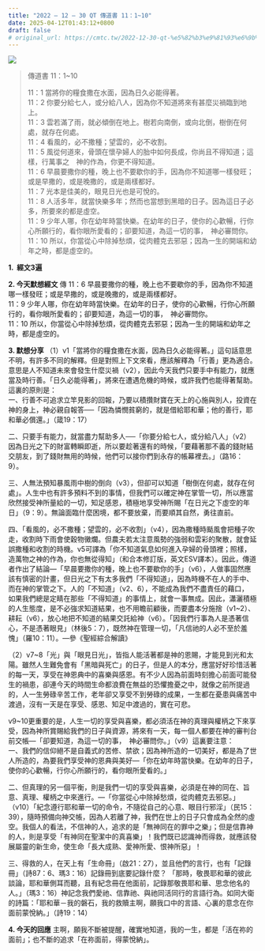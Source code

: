 ```yaml
---
title: "2022 – 12 – 30 QT 傳道書 11：1~10"
date: 2025-04-12T01:43:12+0800
draft: false
# original_url: https://cmtc.tw/2022-12-30-qt-%e5%82%b3%e9%81%93%e6%9b%b8-11%ef%bc%9a110
---
```


![](/images/qt.jpg)
> 傳道書 11：1\~10
>
> 11：1 當將你的糧食撒在水面，因為日久必能得著。  
> 11：2 你要分給七人，或分給八人，因為你不知道將來有甚麼災禍臨到地上。  
> 11：3 雲若滿了雨，就必傾倒在地上。樹若向南倒，或向北倒，樹倒在何處，就存在何處。  
> 11：4 看風的，必不撒種；望雲的，必不收割。  
> 11：5 風從何道來，骨頭在懷孕婦人的胎中如何長成，你尚且不得知道；這樣，行萬事之　神的作為，你更不得知道。  
> 11：6 早晨要撒你的種，晚上也不要歇你的手，因為你不知道哪一樣發旺；或是早撒的，或是晚撒的，或是兩樣都好。  
> 11：7 光本是佳美的，眼見日光也是可悅的。  
> 11：8 人活多年，就當快樂多年；然而也當想到黑暗的日子。因為這日子必多，所要來的都是虛空。  
> 11：9 少年人哪，你在幼年時當快樂。在幼年的日子，使你的心歡暢，行你心所願行的，看你眼所愛看的；卻要知道，為這一切的事，　神必審問你。  
> 11：10 所以，你當從心中除掉愁煩，從肉體克去邪惡；因為一生的開端和幼年之時，都是虛空的。

**1.  經文3遍**

**2. 今天默想經文**
傳 11：6 早晨要撒你的種，晚上也不要歇你的手，因為你不知道哪一樣發旺；或是早撒的，或是晚撒的，或是兩樣都好。  
11：9 少年人哪，你在幼年時當快樂。在幼年的日子，使你的心歡暢，行你心所願行的，看你眼所愛看的；卻要知道，為這一切的事，　神必審問你。  
11：10 所以，你當從心中除掉愁煩，從肉體克去邪惡；因為一生的開端和幼年之時，都是虛空的。

**3. 默想分享**
（1）v1「當將你的糧食撒在水面，因為日久必能得著。」這句話意思不明，有許多不同的解釋。但是對照上下文來看，應該解釋為「行善」更為適合。意思是人不知道未來會發生什麼災禍（v2），因此今天我們只要手中有能力，就應當及時行善。「日久必能得著」，將來在遭遇危機的時候，或許我們也能得著幫助。這裏的原則是：  
一、行善不可追求立竿見影的回報，乃要以積攢財寶在天上的心施與別人，投資在神的身上，神必親自報答──「因為憐憫貧窮的，就是借給耶和華；他的善行，耶和華必償還。」（箴19：17）

二、只要手有能力，就當盡力幫助多人──「你要分給七人，或分給八人」（v2）因為日光之下的財富轉瞬即逝，所以要趁著還有的時候，「要藉著那不義的錢財結交朋友，到了錢財無用的時候，他們可以接你們到永存的帳幕裡去。」（路16：9）。

三、人無法預知暴風雨中樹的倒向（v3），但卻可以知道「樹倒在何處，就存在何處」。人生中也有許多預料不到的事情，但我們可以確定神在掌管一切，所以應當欣然接受神所量給的一切，知足感恩，積極地享受神所賜「在日光之下虛空的年日」（9：9）。無論面臨什麼困境，都不要放棄，而要順其自然，勇往直前。

四、「看風的，必不撒種；望雲的，必不收割」（v4），因為撒種時颳風會把種子吹走，收割時下雨會使穀物黴爛。但農夫若太注意風勢的強弱和雲彩的聚散，就會延誤撒種和收割的時機。v5可譯為「你不知道氣息如何進入孕婦的骨頭裡；照樣，造萬物之神的作為，你也無從得知」（和合本修訂版，英文ESV譯本）。因此，傳道者作出了結論—「早晨要撒你的種，晚上也不要歇你的手」（v6），人做事固然應該有慎密的計畫，但日光之下有太多我們「不得知道」，因為時機不在人的手中、而在神的掌管之下。人的「不知道」（v2、6），不能成為我們不盡責任的藉口， 如果我們總是定睛在那些「不得知道」的事情上，就會一事無成。因此，瀟灑積極的人生態度，是不必強求知道結果，也不用瞻前顧後，而要盡本分施捨（v1\~2）、耕耘（v6），放心地把不知道的結果交託給神（v6）。「因我們行事為人是憑著信心，不是憑著眼見」（林後5：7），既然神在管理一切，「凡信祂的人必不至於羞愧」（羅10：11）。—參《聖經綜合解讀》

（2）v7\~8「光」與「眼見日光」，皆指人能活著都是神的恩賜，才能見到光和太陽。雖然人生難免會有「黑暗與死亡」的日子，但是人的本分，應當好好珍惜活著的每一天，享受在神恩典中的喜樂與感恩。有不少人因為前面時刻擔心前面可能發生的禍患，卻連今天的時間生命都浪費在無益的恐懼擔憂之中，就像之前所提過的，人一生勞碌辛苦工作，老年卻又享受不到勞碌的成果，一生都在憂患與痛苦中渡過，沒有一天是在享受、感恩、知足中渡過的，實在可悲。

v9\~10更重要的是，人生一切的享受與喜樂，都必須活在神的真理與權柄之下來享受，因為神所賞賜給我們的日子與資源，將來有一天，每一個人都要在神的審判台前交帳—「卻要知道，為這一切的事，　神必審問你。」（v9）這裏要注意：  
一、我們的信仰絕不是自義式的苦修、禁欲；因為神所造的一切美好，都是為了世人所造的，為要我們享受神的恩典與美好—「你在幼年時當快樂。在幼年的日子，使你的心歡暢，行你心所願行的，看你眼所愛看的。」

二、但真理的另一個平衡，則是我們一切的享受與喜樂，必須是在神的同在、旨意、真理、權柄之中來進行。—「你當從心中除掉愁煩，從肉體克去邪惡。」（v10）「紀念遵行耶和華一切的命令，不隨從自己的心意、眼目行邪淫」（民15：39），隨時預備向神交帳，因為人若離了神，我們在世上的日子只會成為全然的虛空。我個人的看法，不信神的人，追求的是「無神同在的罪中之樂」；但是信靠神的人，則是享受「有神同在聖潔中的真喜樂」！我們既已認識神而得救，就應該發展屬靈的新生命，使生命「長大成熟、愛神所愛、恨神所惡」！

三、得救的人，在天上有「生命冊」（啟21：27），並且他們的言行，也有「記錄冊」（詩87：6、瑪3：16）記錄冊到底要記錄什麼？ 「那時，敬畏耶和華的彼此談論，耶和華側耳而聽，且有紀念冊在他面前，記錄那敬畏耶和華、思念他名的人。」（瑪3：16）神記念我們愛祂、信靠祂、與祂同活同行的言語行為。如同大衛的詩篇：「耶和華－我的磐石，我的救贖主啊，願我口中的言語、心裏的意念在你面前蒙悅納。」（詩19：14）

**4. 今天的回應**
主啊，願我不斷被提醒，確實地知道，我的一生，都是「活在祢的面前」；也不斷的追求「在祢面前，得蒙悅納」。
